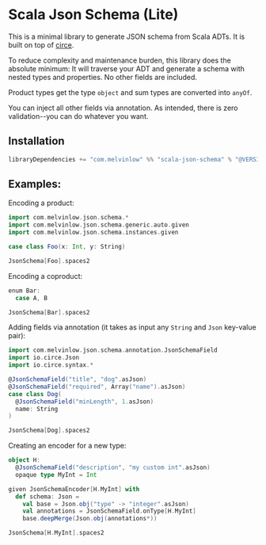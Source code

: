 # Scala Json Schema (Lite)

This is a minimal library to generate JSON schema from Scala ADTs.
It is built on top of [circe](https://circe.github.io/circe/).

To reduce complexity and maintenance burden, this library
does the absolute minimum: It will traverse your ADT and generate
a schema with nested types and properties. No other fields are included.

Product types get the type `object` and sum types are converted into `anyOf`.

You can inject all other fields via annotation.
As intended, there is zero validation--you can do whatever you want.

## Installation

```scala
libraryDependencies += "com.melvinlow" %% "scala-json-schema" % "@VERSION@"
```

## Examples:

Encoding a product:

```scala mdoc
import com.melvinlow.json.schema.*
import com.melvinlow.json.schema.generic.auto.given
import com.melvinlow.json.schema.instances.given

case class Foo(x: Int, y: String)

JsonSchema[Foo].spaces2
```

Encoding a coproduct:

```scala mdoc
enum Bar:
  case A, B

JsonSchema[Bar].spaces2
```

Adding fields via annotation (it takes as input any `String` and `Json` key-value pair):

```scala mdoc
import com.melvinlow.json.schema.annotation.JsonSchemaField
import io.circe.Json
import io.circe.syntax.*

@JsonSchemaField("title", "dog".asJson)
@JsonSchemaField("required", Array("name").asJson)
case class Dog(
  @JsonSchemaField("minLength", 1.asJson)
  name: String
)

JsonSchema[Dog].spaces2
```

Creating an encoder for a new type:

```scala mdoc
object H:
  @JsonSchemaField("description", "my custom int".asJson)
  opaque type MyInt = Int

given JsonSchemaEncoder[H.MyInt] with
  def schema: Json =
    val base = Json.obj("type" -> "integer".asJson)
    val annotations = JsonSchemaField.onType[H.MyInt]
    base.deepMerge(Json.obj(annotations*))

JsonSchema[H.MyInt].spaces2
```
